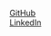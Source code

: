 [GitHub](https://github.com/raphmello) <br>
[LinkedIn](https://www.linkedin.com/in/raphaeldemello/)

